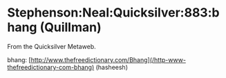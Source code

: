 
# Stephenson:Neal:Quicksilver:883:bhang (Quillman)

From the Quicksilver Metaweb.

bhang: [http://www.thefreedictionary.com/Bhang](/http-www-thefreedictionary-com-bhang) (hasheesh)
